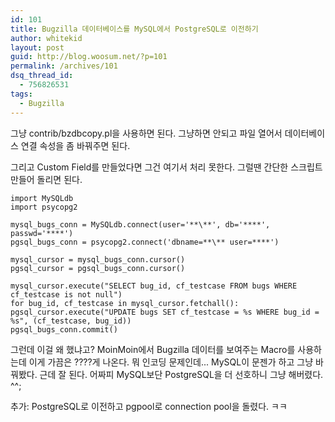 ```yaml
---
id: 101
title: Bugzilla 데이터베이스를 MySQL에서 PostgreSQL로 이전하기
author: whitekid
layout: post
guid: http://blog.woosum.net/?p=101
permalink: /archives/101
dsq_thread_id:
  - 756826531
tags:
  - Bugzilla
---
```

그냥 contrib/bzdbcopy.pl을 사용하면 된다. 그냥하면 안되고 파일 열어서 데이터베이스 연결 속성을 좀 바꿔주면 된다.

그리고 Custom Field를 만들었다면 그건 여기서 처리 못한다. 그럴땐 간단한 스크립트 만들어 돌리면 된다.

    import MySQLdb
    import psycopg2

    mysql_bugs_conn = MySQLdb.connect(user='**\**', db='****', passwd='****')
    pgsql_bugs_conn = psycopg2.connect('dbname=**\** user=****')

    mysql_cursor = mysql_bugs_conn.cursor()
    pgsql_cursor = pgsql_bugs_conn.cursor()

    mysql_cursor.execute("SELECT bug_id, cf_testcase FROM bugs WHERE cf_testcase is not null")
    for bug_id, cf_testcase in mysql_cursor.fetchall():
    pgsql_cursor.execute("UPDATE bugs SET cf_testcase = %s WHERE bug_id = %s", (cf_testcase, bug_id))
    pgsql_bugs_conn.commit()

그런데 이걸 왜 했냐고? MoinMoin에서 Bugzilla 데이터를 보여주는 Macro를 사용하는데 이게 가끔은 ????게 나온다. 뭐 인코딩 문제인데... MySQL이 문젠가 하고 그냥 바꿔봤다. 근데 잘 된다. 어짜피 MySQL보단 PostgreSQL을 더 선호하니 그냥 해버렸다. ^^;

추가: PostgreSQL로 이전하고 pgpool로 connection pool을 돌렸다. ㅋㅋ